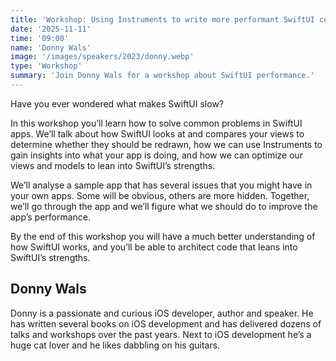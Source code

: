 ```yaml
---
title: 'Workshop: Using Instruments to write more performant SwiftUI code'
date: '2025-11-11'
time: '09:00'
name: 'Donny Wals'
image: '/images/speakers/2023/donny.webp'
type: 'Workshop'
summary: 'Join Donny Wals for a workshop about SwiftUI performance.'
---
```


Have you ever wondered what makes SwiftUI slow?

In this workshop you’ll learn how to solve common problems in SwiftUI apps. We’ll talk about how SwiftUI looks at and compares your views to determine whether they should be redrawn, how we can use Instruments to gain insights into what your app is doing, and how we can optimize our views and models to lean into SwiftUI’s strengths.

We’ll analyse a sample app that has several issues that you might have in your own apps. Some will be obvious, others are more hidden. Together, we’ll go through the app and we’ll figure what we should do to improve the app’s performance.

By the end of this workshop you will have a much better understanding of how SwiftUI works, and you’ll be able to architect code that leans into SwiftUI’s strengths.

## Donny Wals

Donny is a passionate and curious iOS developer, author and speaker. He has written several books on iOS development and has delivered dozens of talks and workshops over the past years. Next to iOS development he’s a huge cat lover and he likes dabbling on his guitars.
